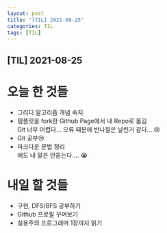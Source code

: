 ```yaml
---
layout: post
title: "[TIL] 2021-08-25"
categories: TIL
tags: [TIL]
---
```


## [TIL] 2021-08-25<br>

# 오늘 한 것들

- 그리디 알고리즘 개념 숙지
- 템플릿을 fork한 Github Page에서 내 Repo로 옮김<br>
  Git 너무 어렵다... 오류 때문에 반나절은 날린거 같다....😢
- Git 공부😢
- 마크다운 문법 정리<br>
  애도 내 말은 안듣는다.... 😭

# 내일 할 것들

- 구현, DFS/BFS 공부하기
- Github 프로필 꾸며보기
- 실용주의 프로그래머 1장까지 읽기


